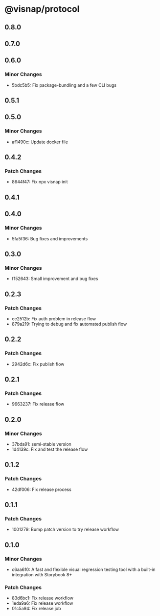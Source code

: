 # @visnap/protocol

## 0.8.0

## 0.7.0

## 0.6.0

### Minor Changes

- 5bdc5b5: Fix package-bundling and a few CLI bugs

## 0.5.1

## 0.5.0

### Minor Changes

- af1490c: Update docker file

## 0.4.2

### Patch Changes

- 8644f47: Fix npx visnap init

## 0.4.1

## 0.4.0

### Minor Changes

- 5fa5f36: Bug fixes and improvements

## 0.3.0

### Minor Changes

- f152643: Small improvement and bug fixes

## 0.2.3

### Patch Changes

- ee2512b: Fix auth problem in release flow
- 879a219: Trying to debug and fix automated publish flow

## 0.2.2

### Patch Changes

- 2942d6c: Fix publish flow

## 0.2.1

### Patch Changes

- 9663237: Fix release flow

## 0.2.0

### Minor Changes

- 37bda91: semi-stable version
- 1d4139c: Fix and test the release flow

## 0.1.2

### Patch Changes

- 42df006: Fix release process

## 0.1.1

### Patch Changes

- 1001279: Bump patch version to try release workflow

## 0.1.0

### Minor Changes

- c6aa610: A fast and flexible visual regression testing tool with a built-in integration with Storybook 8+

### Patch Changes

- 83d6bc1: Fix release workflow
- 1eda9a6: Fix release workflow
- 01c5a94: Fix release job
